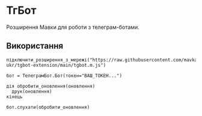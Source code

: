 # ТгБот

Розширення Мавки для роботи з телеграм-ботами.

## Використання

```
підключити_розширення_з_мережі("https://raw.githubusercontent.com/mavka-ukr/tgbot-extension/main/tgbot.m.js")

бот = ТелеграмБот.Бот(токен="ВАШ_ТОКЕН...")

дія обробити_оновлення(оновлення)
  друк(оновлення)
кінець

бот.слухати(обробити_оновлення)
```
